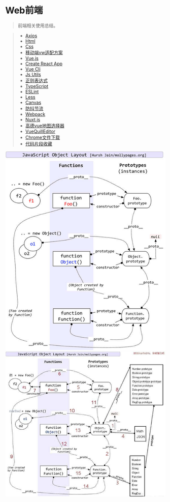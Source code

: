 # Web前端

> 前端相关使用总结。  

> * [Axios](../frontend/axios.md)
> * [Html](../frontend/html.md)
> * [Css](../frontend/css.md)
> * [移动端vw适配方案](../frontend/vw.md)
> * [Vue.js](../frontend/vuejs.md)
> * [Create React App](../frontend/cra.md)
> * [Vue Cli](../frontend/vue-cli.md)
> * [Js Utils](../frontend/js-utils.md)
> * [正则表达式](../frontend/regular.md)
> * [TypeScript](../frontend/typescript.md)
> * [ESLint](../frontend/eslint.md)
> * [Less](../frontend/less.md)
> * [Canvas](../frontend/canvas.md)
> * [防抖节流](../frontend/debounce-throttle.md)
> * [Webpack](../frontend/webpack.md)
> * [Nuxt.js](../frontend/nuxtjs.md)
> * [高德vue地图选择器](../frontend/amap-selector.md)
> * [VueQuillEditor](../frontend/vue-quill-editor.md)
> * [Chrome文件下载](../frontend/chrome-download.md)
> * [代码片段收藏](../frontend/snippet.md)

![JavaScript原型链1](../assets/frontend-js-prototype-chain-1.jpg)
![JavaScript原型链2](../assets/frontend-js-prototype-chain-2.jpg)